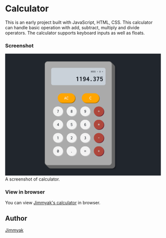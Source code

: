 # Calculator
This is an early project built with JavaScript, HTML, CSS.
This calculator can handle basic operation with add, subtract, multiply and divide operators. 
The calculator supports keyboard inputs as well as floats. 
### Screenshot
![Screenshot of calculator](/screenshot-calculator.PNG)
A screenshot of calculator.
### View in browser
You can view [Jimmyak's calculator](https://bing0i.github.io/calculator/) in browser.
## Author
[Jimmyak](https://github.com/jimmyak91)